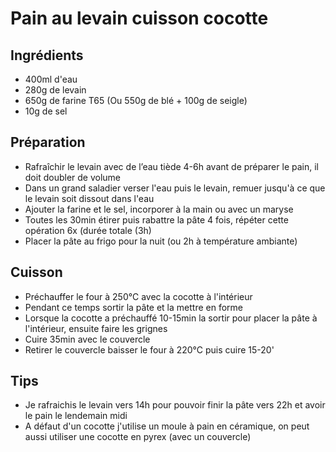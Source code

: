 # Pain au levain cuisson cocotte

## Ingrédients

- 400ml d'eau
- 280g de levain
- 650g de farine T65 (Ou 550g de blé + 100g de seigle)
- 10g de sel

## Préparation

- Rafraîchir le levain avec de l’eau tiède 4-6h avant de préparer le pain, il doit doubler de volume
- Dans un grand saladier verser l'eau puis le levain, remuer jusqu'à ce que le levain soit dissout dans l'eau
- Ajouter la farine et le sel, incorporer à la main ou avec un maryse
- Toutes les 30min étirer puis rabattre la pâte 4 fois, répéter cette opération 6x (durée totale (3h)
- Placer la pâte au frigo pour la nuit (ou 2h à température ambiante)

## Cuisson

- Préchauffer le four à 250°C avec la cocotte à l'intérieur
- Pendant ce temps sortir la pâte et la mettre en forme
- Lorsque la cocotte a préchauffé 10-15min la sortir pour placer la pâte à l'intérieur, ensuite faire les grignes
- Cuire 35min avec le couvercle
- Retirer le couvercle baisser le four à 220°C puis cuire 15-20'

## Tips
- Je rafraichis le levain vers 14h pour pouvoir finir la pâte vers 22h et avoir le pain le lendemain midi
- A défaut d'un cocotte j'utilise un moule à pain en céramique, on peut aussi utiliser une cocotte en pyrex (avec un couvercle)
